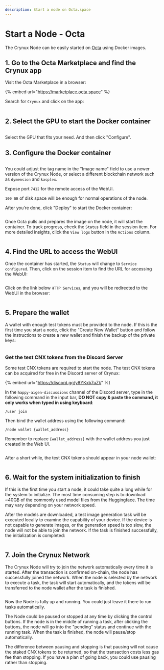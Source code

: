 ```yaml
---
description: Start a node on Octa.space
---
```


# Start a Node - Octa

The Crynux Node can be easily started on [Octa](https://marketplace.octa.space/) using Docker images.

## 1. Go to the Octa Marketplace and find the Crynux app

Visit the Octa Marketplace in a browser:

{% embed url="https://marketplace.octa.space" %}

Search for `Crynux` and click on the app:

<figure><img src="../../.gitbook/assets/step_1.png" alt=""><figcaption></figcaption></figure>

## 2. Select the GPU to start the Docker container

<figure><img src="../../.gitbook/assets/step_2.png" alt=""><figcaption></figcaption></figure>

Select the GPU that fits your need. And then click "Configure".

## 3. Configure the Docker container

<figure><img src="../../.gitbook/assets/step_3.png" alt=""><figcaption></figcaption></figure>

You could adjust the tag name in the "Image name" field to use a newer version of the Crynux Node, or select a different blockchain network such as `dymension` and `kasplex`.

Expose port `7412` for the remote access of the WebUI.

`100 GB` of disk space will be enough for normal operations of the node.

After you're done, click "Deploy" to start the Docker container:

<figure><img src="../../.gitbook/assets/step_4.png" alt=""><figcaption></figcaption></figure>

Once Octa pulls and prepares the image on the node, it will start the container. To track progress, check the `Status` field in the session item. For more detailed insights, click the `View logs` button in the `Actions` column.

<figure><img src="../../.gitbook/assets/step_5.png" alt=""><figcaption></figcaption></figure>

## 4. Find the URL to access the WebUI

Once the container has started, the `Status` will change to `Service configured`. Then, click on the session item to find the URL for accessing the WebUI:

<figure><img src="../../.gitbook/assets/step_6.png" alt=""><figcaption></figcaption></figure>

Click on the link below `HTTP Services`, and you will be redirected to the WebUI in the browser:

<figure><img src="../../.gitbook/assets/step_7.png" alt=""><figcaption></figcaption></figure>

## 5. Prepare the wallet

A wallet with enough test tokens must be provided to the node. If this is the first time you start a node, click the "Create New Wallet" button and follow the instructions to create a new wallet and finish the backup of the private keys:

<figure><img src="../../.gitbook/assets/image (8).png" alt=""><figcaption></figcaption></figure>

### Get the test CNX tokens from the Discord Server

Some test CNX tokens are required to start the node. The test CNX tokens can be acquired for free in the Discord server of Crynux:

{% embed url="https://discord.gg/y8YKxb7uZk" %}

In the `happy-aigen-discussions` channel of the Discord server, type in the following command in the input bar, **DO NOT copy & paste the command, it only works when typed in using keyboard**:

```
/user join
```

Then bind the wallet address using the following command:

```
/node wallet {wallet_address}
```

Remember to replace `{wallet_address}` with the wallet address you just created in the Web UI.

<figure><img src="../../.gitbook/assets/f8d5a672e0b753ad9f6ce99ff85a0fb.png" alt=""><figcaption></figcaption></figure>

After a short while, the test CNX tokens should appear in your node wallet:

<figure><img src="../../.gitbook/assets/336e0e3d3e49835b681851733e7efa2.png" alt=""><figcaption></figcaption></figure>

## 6. Wait for the system initialization to finish

If this is the first time you start a node, it could take quite a long while for the system to initialize. The most time consuming step is to download \~40GB of the commonly used model files from the Huggingface. The time may vary depending on your network speed.

After the models are downloaded, a test image generation task will be executed locally to examine the capability of your device. If the device is not capable to generate images, or the generation speed is too slow, the node will not be able to join the network. If the task is finished successfully, the initialization is completed:

<figure><img src="../../.gitbook/assets/1daf6bc8396c38c44072803a2924d09.png" alt=""><figcaption></figcaption></figure>

## 7. Join the Crynux Network

The Crynux Node will try to join the network automatically every time it is started. After the transaction is confirmed on-chain, the node has successfully joined the network. When the node is selected by the network to execute a task, the task will start automatically, and the tokens will be transferred to the node wallet after the task is finished.

<figure><img src="../../.gitbook/assets/6c659fa275de50dfa6fa82fae3f97d6.png" alt=""><figcaption></figcaption></figure>

Now the Node is fully up and running. You could just leave it there to run tasks automatically.

The Node could be paused or stopped at any time by clicking the control buttons. If the node is in the middle of running a task, after clicking the buttons, the node will go into the "pending" status and continue with the running task. When the task is finished, the node will pause/stop automatically.

The difference between pausing and stopping is that pausing will not cause the staked CNX tokens to be returned, so that the transaction costs less gas fee than stopping. If you have a plan of going back, you could use pausing rather than stopping.&#x20;
